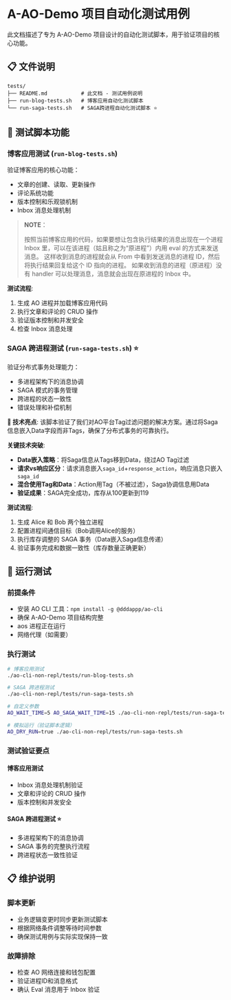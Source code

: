 # A-AO-Demo 项目自动化测试用例

此文档描述了专为 A-AO-Demo 项目设计的自动化测试脚本，用于验证项目的核心功能。

## 📋 文件说明

```
tests/
├── README.md           # 此文档 - 测试用例说明
├── run-blog-tests.sh   # 博客应用自动化测试脚本
└── run-saga-tests.sh   # SAGA跨进程自动化测试脚本 ⭐
```

## 🔧 测试脚本功能

### 博客应用测试 (`run-blog-tests.sh`)

验证博客应用的核心功能：
- 文章的创建、读取、更新操作
- 评论系统功能
- 版本控制和乐观锁机制
- Inbox 消息处理机制

> **NOTE**：
> 
> 按照当前博客应用的代码，如果要想让包含执行结果的消息出现在一个进程 Inbox 里，可以在该进程（姑且称之为“原进程”）内用 eval 的方式来发送消息。
> 这样收到消息的进程就会从 From 中看到发送消息的进程 ID，然后将执行结果回复给这个 ID 指向的进程。
> 如果收到消息的进程（原进程）没有 handler 可以处理消息，消息就会出现在原进程的 Inbox 中。

**测试流程**:
1. 生成 AO 进程并加载博客应用代码
2. 执行文章和评论的 CRUD 操作
3. 验证版本控制和并发安全
4. 检查 Inbox 消息处理

### SAGA 跨进程测试 (`run-saga-tests.sh`) ⭐

验证分布式事务处理能力：
- 多进程架构下的消息协调
- SAGA 模式的事务管理
- 跨进程的状态一致性
- 错误处理和补偿机制

**🎯 技术亮点**: 该脚本验证了我们对AO平台Tag过滤问题的解决方案。通过将Saga信息嵌入Data字段而非Tags，确保了分布式事务的可靠执行。

**关键技术突破**:
- **Data嵌入策略**：将Saga信息从Tags移到Data，绕过AO Tag过滤
- **请求vs响应区分**：请求消息嵌入`saga_id`+`response_action`，响应消息只嵌入`saga_id`
- **混合使用Tag和Data**：Action用Tag（不被过滤），Saga协调信息用Data
- **验证成果**：SAGA完全成功，库存从100更新到119

**测试流程**:
1. 生成 Alice 和 Bob 两个独立进程
2. 配置进程间通信目标（Bob调用Alice的服务）
3. 执行库存调整的 SAGA 事务（Data嵌入Saga信息传递）
4. 验证事务完成和数据一致性（库存数量正确更新）


## 🚀 运行测试

### 前提条件

- 安装 AO CLI 工具：`npm install -g @dddappp/ao-cli`
- 确保 A-AO-Demo 项目结构完整
- aos 进程正在运行
- 网络代理（如需要）

### 执行测试

```bash
# 博客应用测试
./ao-cli-non-repl/tests/run-blog-tests.sh

# SAGA 跨进程测试
./ao-cli-non-repl/tests/run-saga-tests.sh

# 自定义参数
AO_WAIT_TIME=5 AO_SAGA_WAIT_TIME=15 ./ao-cli-non-repl/tests/run-saga-tests.sh

# 模拟运行（验证脚本逻辑）
AO_DRY_RUN=true ./ao-cli-non-repl/tests/run-saga-tests.sh
```

### 测试验证要点

#### 博客应用测试
- Inbox 消息处理机制验证
- 文章和评论的 CRUD 操作
- 版本控制和并发安全

#### SAGA 跨进程测试 ⭐
- 多进程架构下的消息协调
- SAGA 事务的完整执行流程
- 跨进程状态一致性验证

## 📋 维护说明

### 脚本更新
- 业务逻辑变更时同步更新测试脚本
- 根据网络条件调整等待时间参数
- 确保测试用例与实际实现保持一致

### 故障排除
- 检查 AO 网络连接和钱包配置
- 验证进程ID和消息格式
- 确认 Eval 消息用于 Inbox 验证